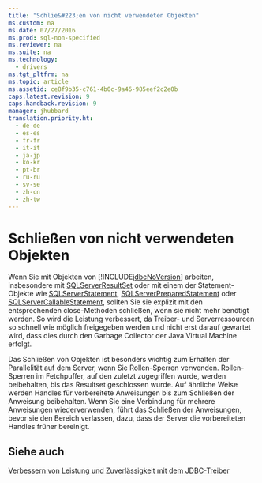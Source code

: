```yaml
---
title: "Schlie&#223;en von nicht verwendeten Objekten"
ms.custom: na
ms.date: 07/27/2016
ms.prod: sql-non-specified
ms.reviewer: na
ms.suite: na
ms.technology: 
  - drivers
ms.tgt_pltfrm: na
ms.topic: article
ms.assetid: ce8f9b35-c761-4b0c-9a46-985eef2c2e0b
caps.latest.revision: 9
caps.handback.revision: 9
manager: jhubbard
translation.priority.ht: 
  - de-de
  - es-es
  - fr-fr
  - it-it
  - ja-jp
  - ko-kr
  - pt-br
  - ru-ru
  - sv-se
  - zh-cn
  - zh-tw
---
```

# Schlie&#223;en von nicht verwendeten Objekten
  Wenn Sie mit Objekten von [!INCLUDE[jdbcNoVersion](../content/includes/jdbcNoVersion_md.md)] arbeiten, insbesondere mit [SQLServerResultSet](../content/SQLServerResultSet-Class.md) oder mit einem der Statement\-Objekte wie [SQLServerStatement](../content/SQLServerStatement-Class.md), [SQLServerPreparedStatement](../content/SQLServerPreparedStatement-Class.md) oder [SQLServerCallableStatement](../content/SQLServerCallableStatement-Class.md), sollten Sie sie explizit mit den entsprechenden close\-Methoden schließen, wenn sie nicht mehr benötigt werden. So wird die Leistung verbessert, da Treiber\- und Serverressourcen so schnell wie möglich freigegeben werden und nicht erst darauf gewartet wird, dass dies durch den Garbage Collector der Java Virtual Machine erfolgt.  
  
 Das Schließen von Objekten ist besonders wichtig zum Erhalten der Parallelität auf dem Server, wenn Sie Rollen\-Sperren verwenden. Rollen\-Sperren im Fetchpuffer, auf den zuletzt zugegriffen wurde, werden beibehalten, bis das Resultset geschlossen wurde. Auf ähnliche Weise werden Handles für vorbereitete Anweisungen bis zum Schließen der Anweisung beibehalten. Wenn Sie eine Verbindung für mehrere Anweisungen wiederverwenden, führt das Schließen der Anweisungen, bevor sie den Bereich verlassen, dazu, dass der Server die vorbereiteten Handles früher bereinigt.  
  
## Siehe auch  
 [Verbessern von Leistung und Zuverlässigkeit mit dem JDBC-Treiber](../content/Improving-Performance-and-Reliability-with-the-JDBC-Driver.md)  
  
  